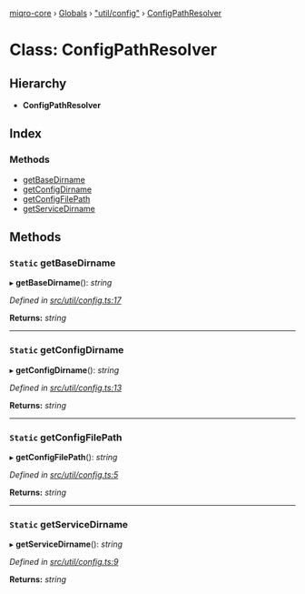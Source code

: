 [miqro-core](../README.md) › [Globals](../globals.md) › ["util/config"](../modules/_util_config_.md) › [ConfigPathResolver](_util_config_.configpathresolver.md)

# Class: ConfigPathResolver

## Hierarchy

* **ConfigPathResolver**

## Index

### Methods

* [getBaseDirname](_util_config_.configpathresolver.md#static-getbasedirname)
* [getConfigDirname](_util_config_.configpathresolver.md#static-getconfigdirname)
* [getConfigFilePath](_util_config_.configpathresolver.md#static-getconfigfilepath)
* [getServiceDirname](_util_config_.configpathresolver.md#static-getservicedirname)

## Methods

### `Static` getBaseDirname

▸ **getBaseDirname**(): *string*

*Defined in [src/util/config.ts:17](https://github.com/claukers/miqro-core/blob/4847fd5/src/util/config.ts#L17)*

**Returns:** *string*

___

### `Static` getConfigDirname

▸ **getConfigDirname**(): *string*

*Defined in [src/util/config.ts:13](https://github.com/claukers/miqro-core/blob/4847fd5/src/util/config.ts#L13)*

**Returns:** *string*

___

### `Static` getConfigFilePath

▸ **getConfigFilePath**(): *string*

*Defined in [src/util/config.ts:5](https://github.com/claukers/miqro-core/blob/4847fd5/src/util/config.ts#L5)*

**Returns:** *string*

___

### `Static` getServiceDirname

▸ **getServiceDirname**(): *string*

*Defined in [src/util/config.ts:9](https://github.com/claukers/miqro-core/blob/4847fd5/src/util/config.ts#L9)*

**Returns:** *string*
